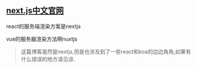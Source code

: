 ## [next.js中文官网](https://nextjs.frontendx.cn/)

react的服务端渲染方案是nextjs

vue的服务器渲染方法啊nuxtjs

>这篇博客虽然是nextjs,但是也涉及到了一些react和koa的边边角角,如果有什么错误的地方请见谅.